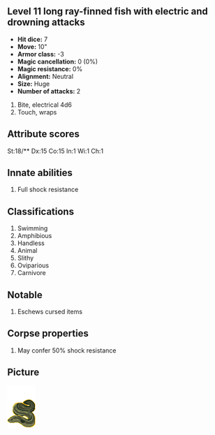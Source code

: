## Level 11 long ray-finned fish with electric and drowning attacks

- **Hit dice:** 7
- **Move:** 10"
- **Armor class:** -3
- **Magic cancellation:** 0 (0%)
- **Magic resistance:** 0%
- **Alignment:** Neutral
- **Size:** Huge
- **Number of attacks:** 2
1. Bite, electrical 4d6
2. Touch, wraps

## Attribute scores

St:18/** Dx:15 Co:15 In:1 Wi:1 Ch:1

## Innate abilities

1. Full shock resistance

## Classifications

1. Swimming
2. Amphibious
3. Handless
4. Animal
5. Slithy
6. Oviparious
7. Carnivore

## Notable

1. Eschews cursed items

## Corpse properties

1. May confer 50% shock resistance

## Picture

![Electric eel](https://github.com/hyvanmielenpelit/GnollHackTileSet/blob/main/Monsters/electric_eel/electric_eel.png?raw=true)
